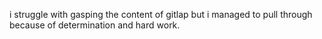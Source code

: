i struggle with gasping the content of gitlap but i managed to pull through because of determination and hard work.